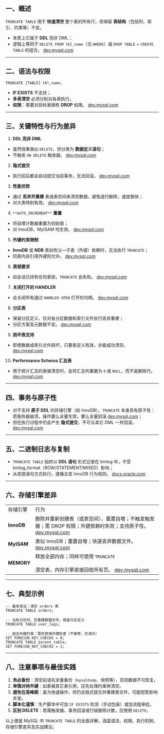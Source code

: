 ## 一、概述

`TRUNCATE TABLE` 用于 **快速清空** 整个表的所有行，但保留 **表结构**（包括列、索引、约束等）不变。

- 本质上它属于 **DDL** 而非 DML；
- 逻辑上等同于 `DELETE FROM tbl_name`（无 `WHERE`）或 `DROP TABLE` + `CREATE TABLE` 的组合。 [dev.mysql.com](https://dev.mysql.com/doc/en/truncate-table.html)

---

## 二、语法与权限

```MySQL
TRUNCATE [TABLE] tbl_name;
```

- **IF EXISTS** 不支持；
- **多表清空** 必须分别对各表执行。
- **权限**：需要对目标表拥有 **DROP** 权限。 [dev.mysql.com](https://dev.mysql.com/doc/en/truncate-table.html)

---

## 三、关键特性与行为差异

1. **DDL 而非 DML**

- 虽然效果类似 `DELETE`，但分类为 **数据定义语句**；
- 不触发 `ON DELETE` 触发器。 [dev.mysql.com](https://dev.mysql.com/doc/en/truncate-table.html)

2. **隐式提交**

- 执行前后都会自动提交当前事务，无法回滚。 [dev.mysql.com](https://dev.mysql.com/doc/en/truncate-table.html)

3. **性能优势**

- 通过 **丢弃并重建** 表或表空间来清空数据，避免逐行删除，速度极快；
- 对大表特别有效。 [dev.mysql.com](https://dev.mysql.com/doc/en/truncate-table.html)

4. `**AUTO_INCREMENT**` **重置**

- 将自增计数器重置为初始值；
- 对 InnoDB、MyISAM 均生效。 [dev.mysql.com](https://dev.mysql.com/doc/en/truncate-table.html)

5. **外键约束限制**

- **InnoDB** 或 **NDB** 表如有父—子表（外键）依赖时，无法执行 `TRUNCATE`；
- 同表内自引用外键则允许。 [dev.mysql.com](https://dev.mysql.com/doc/en/truncate-table.html)

6. **表锁要求**

- 如会话已持有任何表锁，`TRUNCATE` 会失败。 [dev.mysql.com](https://dev.mysql.com/doc/en/truncate-table.html)

7. **关闭打开的 HANDLER**

- 会关闭所有通过 `HANDLER OPEN` 打开的句柄。 [dev.mysql.com](https://dev.mysql.com/doc/en/truncate-table.html)

8. **分区表**

- 保留分区定义，仅对各分区数据和索引文件执行丢弃重建；
- 分区方案及元数据不变。 [dev.mysql.com](https://dev.mysql.com/doc/en/truncate-table.html)

9. **损坏表支持**

- 即使数据或索引文件损坏，只要表定义有效，亦能成功清空。 [dev.mysql.com](https://dev.mysql.com/doc/en/truncate-table.html)

10. **Performance Schema 汇总表**

- 用于统计汇总的表被清空时，会将汇总列重置为 `0` 或 `NULL`，而不是删除行。 [dev.mysql.com](https://dev.mysql.com/doc/en/truncate-table.html)

---

## 四、事务与原子性

- 对于支持 **原子 DDL** 的存储引擎（如 InnoDB），`TRUNCATE` 本身具有原子性：若服务器崩溃，操作要么全量生效，要么全量回滚 [dev.mysql.com](https://dev.mysql.com/doc/en/truncate-table.html)；
- 但在执行过程中仍会产生 **隐式提交**，不可与其它 DML 一并回滚。 [dev.mysql.com](https://dev.mysql.com/doc/en/truncate-table.html)

---

## 五、二进制日志与复制

- `TRUNCATE TABLE` 始终以 **DDL 语句** 形式记录在 binlog 中，不受 binlog_format（ROW/STATEMENT/MIXED）影响；
- 从库按语句方式执行，遵循主库 InnoDB 行为规则。 [docs.oracle.com](https://docs.oracle.com/cd/E17952_01/mysql-8.0-en/replication-features-truncate.html)

---

## 六、存储引擎差异

|   |   |
|---|---|
|存储引擎|行为|
|**InnoDB**|删除并重新创建表（或表空间），重置自增；不触发触发器；需 DROP 权限；外键依赖时失败；支持原子性。 [dev.mysql.com](https://dev.mysql.com/doc/en/truncate-table.html)|
|**MyISAM**|类似 InnoDB；重置自增；快速丢弃数据文件。 [dev.mysql.com](https://dev.mysql.com/doc/en/truncate-table.html)|
|**MEMORY**|释放全部内存；同样可使用 `TRUNCATE`<br><br>清空表，内存引擎直接回收所有页。 [dev.mysql.com](https://dev.mysql.com/doc/refman/8.4/en/memory-storage-engine.html?utm_source=chatgpt.com)|

---

## 七、典型示例

```MySQL
-- 基本用法：清空 orders 表
TRUNCATE TABLE orders;

-- 当有分区时，仅重建数据文件，保留分区定义
TRUNCATE TABLE user_logs;  

-- 结合外键约束：需先禁用外键检查（不推荐，仅演示）
SET FOREIGN_KEY_CHECKS = 0;
TRUNCATE TABLE parent_table;
SET FOREIGN_KEY_CHECKS = 1;
```

---

## 八、注意事项与最佳实践

1. **务必备份**：清空前请先全量备份（`mysqldump`、快照等），否则数据不可恢复。
2. **审慎对待外键**：如表被其它表引用，应先处理约束再清空。
3. **避免在高峰期**：虽为快速操作，但仍会隐式提交并重建表文件，可能短暂影响并发。
4. **脚本化谨慎**：生产脚本中可加 `IF EXISTS` 检测（手动包装）或加流程审批。
5. **区别 DELETE**：若需触发器、事务回滚或行级删除计数，应使用 `DELETE`。

以上便是 MySQL 中 `TRUNCATE TABLE` 的全面详解，涵盖语法、权限、执行机制、存储引擎差异及实战建议。
